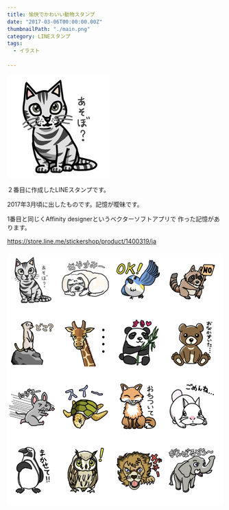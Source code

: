 ```yaml
---
title: 愉快でかわいい動物スタンプ
date: "2017-03-06T00:00:00.00Z"
thumbnailPath: "./main.png"
category: LINEスタンプ
tags:
  - イラスト

---
```


![愉快でかわいい動物スタンプ](./main.png)

２番目に作成したLINEスタンプです。

2017年3月頃に出したものです。記憶が曖昧です。

1番目と同じくAffinity designerというベクターソフトアプリで
作った記憶があります。

https://store.line.me/stickershop/product/1400319/ja

![愉快でかわいい動物スタンプの一覧](./list.png)


